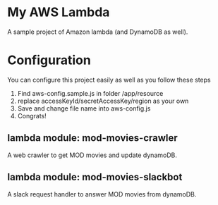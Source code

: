 # My AWS Lambda
A sample project of Amazon lambda (and DynamoDB as well).

# Configuration
You can configure this project easily as well as you follow these steps
1. Find aws-config.sample.js in folder /app/resource
2. replace accessKeyId/secretAccessKey/region as your own
3. Save and change file name into aws-config.js
4. Congrats!

## lambda module: mod-movies-crawler
A web crawler to get MOD movies and update dynamoDB.

## lambda module: mod-movies-slackbot
A slack request handler to answer MOD movies from dynamoDB.


